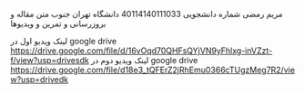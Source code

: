 مریم رمضی
شماره دانشجویی 40114140111033 دانشگاه تهران جنوب
متن مقاله و بروزرسانی و تمرین و ویدیوها

لینک ویدیو اول در google drive
https://drive.google.com/file/d/16vOqd70QHFsQYjVN9yFhlxg-inVZzt-f/view?usp=drivesdk
لینک ویدیو دوم در google drive
https://drive.google.com/file/d18e3_tQFErZ2jRhEmu0366cTUgzMeg7R2/view?usp=drivedk
